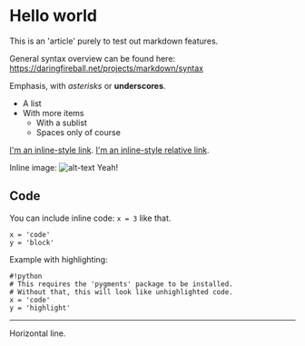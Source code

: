 # Hello world

This is an 'article' purely to test out markdown features.

General syntax overview can be found here: <https://daringfireball.net/projects/markdown/syntax>

Emphasis, with *asterisks* or __underscores__.

* A list
* With more items
    * With a sublist
    * Spaces only of course

[I'm an inline-style link](https://www.google.com). [I'm an inline-style relative link](.././).

Inline image: ![alt-text](https://avatars3.githubusercontent.com/u/11553271?s=460&v=4) Yeah!

## Code

You can include inline code: `x = 3` like that.

    x = 'code'
    y = 'block'

Example with highlighting:

    #!python
    # This requires the 'pygments' package to be installed.
    # Without that, this will look like unhighlighted code.
    x = 'code'
    y = 'highlight'

---
Horizontal line.
